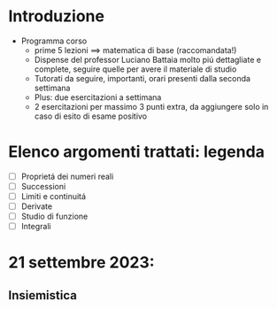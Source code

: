 # Introduzione
- Programma corso
	- prime 5 lezioni ==> matematica di base (raccomandata!)
	- Dispense del professor Luciano Battaia molto piú dettagliate e complete, seguire quelle per avere il materiale di studio
	- Tutorati da seguire, importanti, orari presenti dalla seconda settimana
	- Plus: due esercitazioni a settimana
	- 2 esercitazioni per massimo 3 punti extra, da aggiungere solo in caso di esito di esame positivo

# Elenco argomenti trattati: legenda

- [ ] Proprietá dei numeri reali
- [ ] Successioni
- [ ] Limiti e continuitá
- [ ] Derivate
- [ ] Studio di funzione
- [ ] Integrali
# 21 settembre 2023:
## Insiemistica